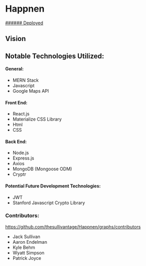 # Happnen

[###### Deployed](https://aqueous-earth-83627.herokuapp.com/)

## Vision




## Notable Technologies Utilized:

#### General: 

* MERN Stack
* Javascript
* Google Maps API <br/>

#### Front End: 
* React.js
* Materialize CSS Library
* Html
* CSS

#### Back End:
* Node.js
* Express.js
* Axios
* MongoDB (Mongoose ODM)
* Cryptr

#### Potential Future Development Technologies:
* JWT
* Stanford Javascript Crypto Library

<!-- * Google Geocoding API -->

### Contributors:
https://github.com/thesullivantage/Happnen/graphs/contributors
* Jack Sullivan
* Aaron Endelman
* Kyle Behm
* Wyatt Simpson
* Patrick Joyce
